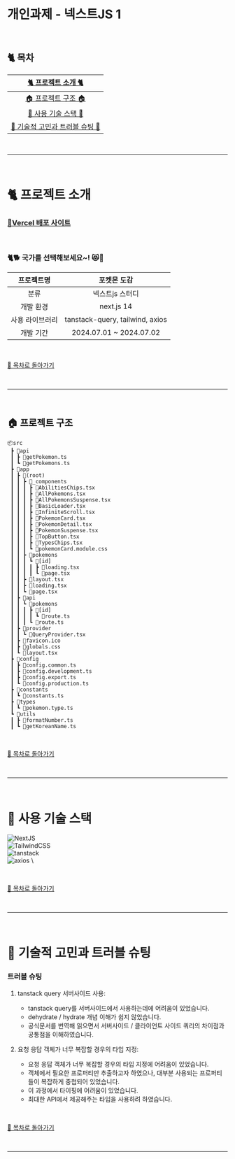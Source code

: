 # 개인과제 - 넥스트JS 1

<br />

## :cat2: 목차

|            [🐈 프로젝트 소개 🐈](#cat2-프로젝트-소개)             |
| :---------------------------------------------------------------: |
|            [🏠 프로젝트 구조 🏠](#house-프로젝트-구조)            |
|           [🍡 사용 기술 스택 🍡](#dango-사용-기술-스택)           |
| [🍵 기술적 고민과 트러블 슈팅 🍵](#tea-기술적-고민과-트러블-슈팅) |

<br />

---

<br />

# :cat2: 프로젝트 소개

### [🎉Vercel 배포 사이트](https://eunoh-pokedex.vercel.app/)

<br />

### 🐈🐕 국가를 선택해보세요~! 😻🐶

|   프로젝트명    |           포켓몬 도감           |
| :-------------: | :-----------------------------: |
|      분류       |         넥스트js 스터디         |
|    개발 환경    |           next.js 14            |
| 사용 라이브러리 | tanstack-query, tailwind, axios |
|    개발 기간    |     2024.07.01 ~ 2024.07.02     |

<br />

[🌙 목차로 돌아가기](#cat2-목차)

<br />

---

<br />

## :house: 프로젝트 구조

```
📦src
 ┣ 📂api
 ┃ ┣ 📜getPokemon.ts
 ┃ ┗ 📜getPokemons.ts
 ┣ 📂app
 ┃ ┣ 📂(root)
 ┃ ┃ ┣ 📂_components
 ┃ ┃ ┃ ┣ 📜AbilitiesChips.tsx
 ┃ ┃ ┃ ┣ 📜AllPokemons.tsx
 ┃ ┃ ┃ ┣ 📜AllPokemonsSuspense.tsx
 ┃ ┃ ┃ ┣ 📜BasicLoader.tsx
 ┃ ┃ ┃ ┣ 📜InfiniteScroll.tsx
 ┃ ┃ ┃ ┣ 📜PokemonCard.tsx
 ┃ ┃ ┃ ┣ 📜PokemonDetail.tsx
 ┃ ┃ ┃ ┣ 📜PokemonSuspense.tsx
 ┃ ┃ ┃ ┣ 📜TopButton.tsx
 ┃ ┃ ┃ ┣ 📜TypesChips.tsx
 ┃ ┃ ┃ ┗ 📜pokemonCard.module.css
 ┃ ┃ ┣ 📂pokemons
 ┃ ┃ ┃ ┗ 📂[id]
 ┃ ┃ ┃ ┃ ┣ 📜loading.tsx
 ┃ ┃ ┃ ┃ ┗ 📜page.tsx
 ┃ ┃ ┣ 📜layout.tsx
 ┃ ┃ ┣ 📜loading.tsx
 ┃ ┃ ┗ 📜page.tsx
 ┃ ┣ 📂api
 ┃ ┃ ┗ 📂pokemons
 ┃ ┃ ┃ ┣ 📂[id]
 ┃ ┃ ┃ ┃ ┗ 📜route.ts
 ┃ ┃ ┃ ┗ 📜route.ts
 ┃ ┣ 📂provider
 ┃ ┃ ┗ 📜QueryProvider.tsx
 ┃ ┣ 📜favicon.ico
 ┃ ┣ 📜globals.css
 ┃ ┗ 📜layout.tsx
 ┣ 📂config
 ┃ ┣ 📜config.common.ts
 ┃ ┣ 📜config.development.ts
 ┃ ┣ 📜config.export.ts
 ┃ ┗ 📜config.production.ts
 ┣ 📂constants
 ┃ ┗ 📜constants.ts
 ┣ 📂types
 ┃ ┗ 📜pokemon.type.ts
 ┗ 📂utils
 ┃ ┣ 📜formatNumber.ts
 ┃ ┗ 📜getKoreanName.ts
```

<br />

[🌙 목차로 돌아가기](#cat2-목차)

<br />

---

<br />

# :dango: 사용 기술 스택

![NextJS](https://img.shields.io/badge/next.js-14.2.3-000000?style=for-the-badge&logo=next.js&logoColor=white) \
![TailwindCSS](https://img.shields.io/badge/tailwindcss-%2338B2AC.svg?style=for-the-badge&logo=tailwind-css&logoColor=white) \
![tanstack](https://img.shields.io/badge/tanstack_query-%23FF4154.svg?style=for-the-badge&logo=tanstackquery&logoColor=white) \
![axios](https://img.shields.io/badge/axios-000000?style=for-the-badge&logo=axios&logoColor=white) \

<br />

[🌙 목차로 돌아가기](#cat2-목차)

<br />

---

<br />

# :tea: 기술적 고민과 트러블 슈팅

### 트러블 슈팅

1. tanstack query 서버사이드 사용:

    - tanstack query를 서버사이드에서 사용하는데에 어려움이 있었습니다.
    - dehydrate / hydrate 개념 이해가 쉽지 않았습니다.
    - 공식문서를 번역해 읽으면서 서버사이드 / 클라이언트 사이드 쿼리의 차이점과 공통점을 이해하였습니다.

2. 요청 응답 객체가 너무 복잡할 경우의 타입 지정:

    - 요청 응답 객체가 너무 복잡할 경우의 타입 지정에 어려움이 있었습니다.
    - 객체에서 필요한 프로퍼티만 추출하고자 하였으나, 대부분 사용되는 프로퍼티들이 복잡하게 중첩되어 있었습니다.
    - 이 과정에서 타이핑에 어려움이 있었습니다.
    - 최대한 API에서 제공해주는 타입을 사용하려 하였습니다.

<br />

[🌙 목차로 돌아가기](#cat2-목차)

<br />

---
